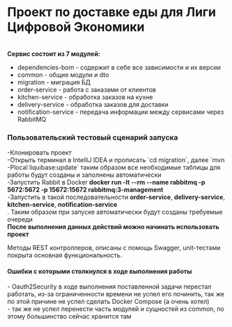 <h1>Проект по доставке еды для Лиги Цифровой Экономики</h1>
<br>
<b>Сервис состоит из 7 модулей:</b>
<br>

- dependencies-bom - содержит в себе все зависимости и их версии
- common - общие модули и dto
- migration - миграция БД
- order-service - работа с заказами от клиентов
- kitchen-service - обработка заказов на кухне
- delivery-service - обработка заказов для доставки
- notification-service - передача информации между сервисами через RabbitMQ

<h3>Пользовательский тестовый сценарий запуска</h3>
-Клонировать проект<br>
-Открыть терминал в IntelliJ IDEA и прописать `cd migration`, далее `mvn -Plocal liquibase:update` таким образом все необходимые таблицы для работы будут созданы и заполнены автоматически<br>
-Запустить Rabbit в Docker <b>docker run -lt --rm --name rabbitmq -p 5672:5672
  -p 15672:15672 rabbitmq:3-management</b><br>
-Запустить в такой последовательности <b>order-service</b>, <b>delivery-service</b>, <b>kitchen-service</b>, <b>notification-service</b><br>. Таким образом при запуске автоматически будут созданы требуемые очереди
<br>
<b>После выполнения данных действий можно начинать использовать проект</b>

Методы REST контроллеров, описаны с помощь Swagger, unit-тестами покрыта основная функциональность.
<h4>Ошибки с которыми столкнулся в ходе выполнения работы</h4>
- Oauth2Security в ходе выполнения поставленной задачи перестал работать, из-за ограниченности времени не успел его починить, так же по этой причине не успел сделать Docker Compose (а очень хотел)<br>
- так же не успел перенести часть модулей и сущностей из common, по этому большинство сейчас хранится там<br>

